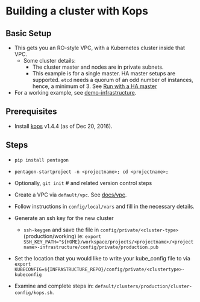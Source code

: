 # Building a cluster with Kops

## Basic Setup
* This gets you an RO-style VPC, with a Kubernetes cluster inside that VPC.
  * Some cluster details:
    * The cluster master and nodes are in private subnets.
    * This example is for a single master. HA master setups are supported. `etcd` needs a quorum of an odd number of instances, hence, a minimum of 3. See [Run with a HA master](https://github.com/kubernetes/kops/blob/master/README.md#other-interesting-modes)
* For a working example, see [demo-infrastructure](https://github.com/reactiveops/demo-infrastructure).

## Prerequisites

* Install [kops](https://github.com/kubernetes/kops) v1.4.4 (as of Dec 20, 2016).

## Steps

* `pip install pentagon`
* `pentagon-startproject -n <projectname>; cd <projectname>;`
* Optionally, `git init` # and related version control steps

* Create a VPC via `default/vpc`. See [docs/vpc](docs/vpc.md).

* Follow instructions in `config/local/vars` and fill in the necessary details.

* Generate an ssh key for the new cluster
  * `ssh-keygen` and save the file in `config/private/<cluster-type>` (production/working)
  ie: `export SSH_KEY_PATH="${HOME}/workspace/projects/<projectname>/<projectname>-infrastructure/config/private/production.pub`
* Set the location that you would like to write your kube_config file to via `export KUBECONFIG=${INFRASTRUCTURE_REPO}/config/private/<clustertype>-kubeconfig`
* Examine and complete steps in: `default/clusters/production/cluster-config/kops.sh`. 

